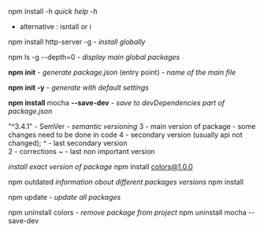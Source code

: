npm install -h  *quick help -h*
- alternative : isntall or i

npm install http-server -g    - *install globally*

npm ls -g --depth=0  - *display main global packages*

**npm init**   - *generate package.json*
(entry point) - *name of the main file*

**npm init -y** - *generate with default settings*

**npm install** mocha **--save-dev** - *save to devDependencies part of package.json*

"^3.4.1"  - SemVer - *semantic versioning* 
3 - main version of package - some changes need to be done in code
4 - secondary version (usually api not changed);  ^ - last secondary version  
2 - corrections   ~ - last non important version

*install exact version of package*
npm install colors@1.0.0

npm outdated *information obout different packages versions*
npm install

npm update - *update all packages*

npm uninstall colors  - *remove package from project*
npm uninstall mocha --save-dev